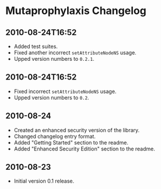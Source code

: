 ﻿Mutaprophylaxis Changelog
=========================

2010-08-24T16:52
----------------

* Added test suites.
* Fixed another incorrect `setAttributeNodeNS` usage.
* Upped version numbers to `0.2.1`.

2010-08-24T16:52
----------------

* Fixed incorrect `setAttributeNodeNS` usage.
* Upped version numbers to `0.2`.


2010-08-24
----------

* Created an enhanced security version of the library.
* Changed changelog entry format.
* Added "Getting Started" section to the readme.
* Added "Enhanced Security Edition" section to the readme.


2010-08-23
----------

* Initial version 0.1 release.
